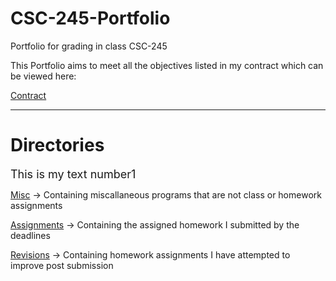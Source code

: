 # CSC-245-Portfolio
Portfolio for grading in class CSC-245

This Portfolio aims to meet all the objectives listed in my contract which can be viewed here:

[Contract](JamesContract.md)

--------------------------------------------------------------------

# Directories

<font size="4"> This is my text number1</font> 

[Misc](./Miscallaneous) &rarr; Containing miscallaneous programs that are not class or homework assignments

[Assignments](./Homework%20Assignments) &rarr; Containing the assigned homework I submitted by the deadlines

[Revisions](./Revisited%20Assignments) &rarr; Containing homework assignments I have attempted to improve post submission
